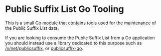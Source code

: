 # Public Suffix List Go Tooling

This is a small Go module that contains tools used for the maintenance of the
Public Suffix List data.

If you are looking to consume the Public Suffix List from a Go application you
should instead use a library dedicated to this purpose such as
[/x/net/publicsuffix][x-pubsuf], or [publicsuffix-go][pubsuf-go].

[x-pubsuf]: https://pkg.go.dev/golang.org/x/net/publicsuffix
[pubsuf-go]: https://pkg.go.dev/github.com/weppos/publicsuffix-go
